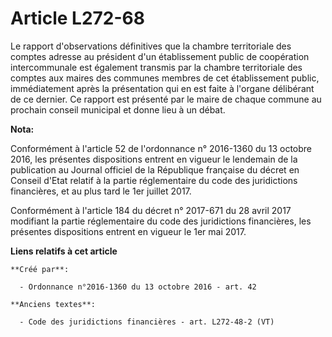 # Article L272-68

Le rapport d'observations définitives que la chambre territoriale des comptes adresse au président d'un établissement public
de coopération intercommunale est également transmis par la chambre territoriale des comptes aux maires des communes membres
de cet établissement public, immédiatement après la présentation qui en est faite à l'organe délibérant de ce dernier. Ce
rapport est présenté par le maire de chaque commune au prochain conseil municipal et donne lieu à un débat.

**Nota:**

Conformément à l'article 52 de l'ordonnance n° 2016-1360 du 13 octobre 2016, les présentes dispositions entrent en vigueur le
lendemain de la publication au Journal officiel de la République française du décret en Conseil d'Etat relatif à la partie
réglementaire du code des juridictions financières, et au plus tard le 1er juillet 2017.

Conformément à l'article 184 du décret n° 2017-671 du 28 avril 2017 modifiant la partie réglementaire du code des
juridictions financières, les présentes dispositions entrent en vigueur le 1er mai 2017.

**Liens relatifs à cet article**

	**Créé par**:

	  - Ordonnance n°2016-1360 du 13 octobre 2016 - art. 42

	**Anciens textes**:

	  - Code des juridictions financières - art. L272-48-2 (VT)

